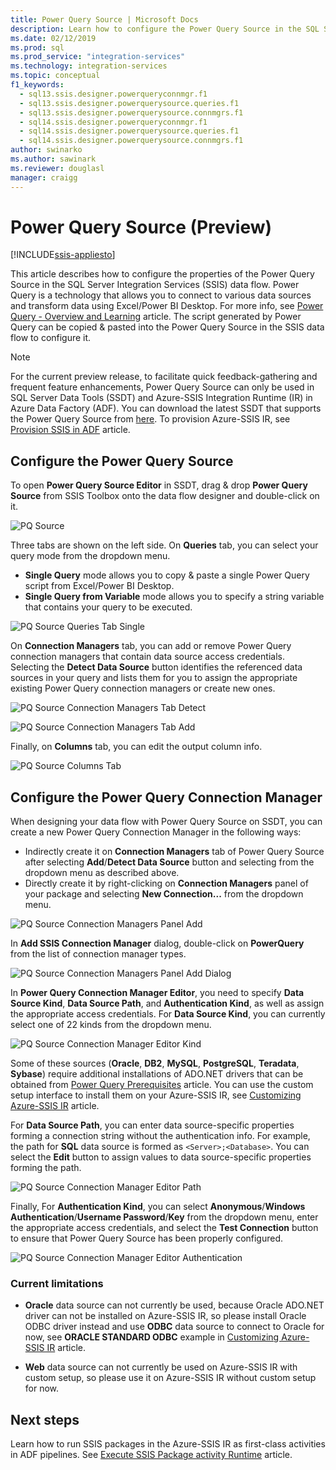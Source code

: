 ```yaml
---
title: Power Query Source | Microsoft Docs
description: Learn how to configure the Power Query Source in the SQL Server Integration Services data flow
ms.date: 02/12/2019
ms.prod: sql
ms.prod_service: "integration-services"
ms.technology: integration-services
ms.topic: conceptual
f1_keywords: 
  - sql13.ssis.designer.powerqueryconnmgr.f1
  - sql13.ssis.designer.powerquerysource.queries.f1
  - sql13.ssis.designer.powerquerysource.connmgrs.f1
  - sql14.ssis.designer.powerqueryconnmgr.f1
  - sql14.ssis.designer.powerquerysource.queries.f1
  - sql14.ssis.designer.powerquerysource.connmgrs.f1
author: swinarko
ms.author: sawinark
ms.reviewer: douglasl
manager: craigg
---
```

# Power Query Source (Preview)

[!INCLUDE[ssis-appliesto](../../includes/ssis-appliesto-ssvrpluslinux-asdb-asdw-xxx.md)]



This article describes how to configure the properties of the Power Query Source in the SQL Server Integration Services (SSIS) data flow. Power Query is a technology that allows you to connect to various data sources and transform data using Excel/Power BI Desktop. For more info, see [Power Query - Overview and Learning](https://support.office.com/article/power-query-overview-and-learning-ed614c81-4b00-4291-bd3a-55d80767f81d) article. The script generated by Power Query can be copied & pasted into the Power Query Source in the SSIS data flow to configure it.
  
> [!NOTE]
> For the current preview release, to facilitate quick feedback-gathering and frequent feature enhancements, Power Query Source can only be used in SQL Server Data Tools (SSDT) and Azure-SSIS Integration Runtime (IR) in Azure Data Factory (ADF). You can download the latest SSDT that supports the Power Query Source from [here](https://docs.microsoft.com/sql/ssdt/download-sql-server-data-tools-ssdt?view=sql-server-2017). To provision Azure-SSIS IR, see [Provision SSIS in ADF](https://docs.microsoft.com/azure/data-factory/tutorial-deploy-ssis-packages-azure) article.

## Configure the Power Query Source

To open **Power Query Source Editor** in SSDT, drag & drop **Power Query Source** from SSIS Toolbox onto the data flow designer and double-click on it.  

![PQ Source](media/power-query-source/pq-source.png)

Three tabs are shown on the left side. On **Queries** tab, you can select your query mode from the dropdown menu.
-   **Single Query** mode allows you to copy & paste a single Power Query script from Excel/Power BI Desktop.
-   **Single Query from Variable** mode allows you to specify a string variable that contains your query to be executed.

![PQ Source Queries Tab Single](media/power-query-source/pq-source-queries-tab-single.png)

On **Connection Managers** tab, you can add or remove Power Query connection managers that contain data source access credentials. Selecting the **Detect Data Source** button identifies the referenced data sources in your query and lists them for you to assign the appropriate existing Power Query connection managers or create new ones.

![PQ Source Connection Managers Tab Detect](media/power-query-source/pq-source-connection-managers-tab-detect.png)

![PQ Source Connection Managers Tab Add](media/power-query-source/pq-source-connection-managers-tab-add.png)

Finally, on **Columns** tab, you can edit the output column info.

![PQ Source Columns Tab](media/power-query-source/pq-source-columns-tab.png)

## Configure the Power Query Connection Manager

When designing your data flow with Power Query Source on SSDT, you can create a new Power Query Connection Manager in the following ways:
- Indirectly create it on **Connection Managers** tab of Power Query Source after selecting **Add**/**Detect Data Source** button and selecting **<New connection...>** from the dropdown menu as described above.
- Directly create it by right-clicking on **Connection Managers** panel of your package and selecting **New Connection...** from the dropdown menu.

![PQ Source Connection Managers Panel Add](media/power-query-source/pq-source-connection-managers-panel-add.png)

In **Add SSIS Connection Manager** dialog, double-click on **PowerQuery** from the list of connection manager types.

![PQ Source Connection Managers Panel Add Dialog](media/power-query-source/pq-source-connection-managers-panel-add-dialog.png)

In **Power Query Connection Manager Editor**, you need to specify **Data Source Kind**, **Data Source Path**, and **Authentication Kind**, as well as assign the appropriate access credentials. For **Data Source Kind**, you can currently select one of 22 kinds from the dropdown menu.

![PQ Source Connection Manager Editor Kind](media/power-query-source/pq-source-connection-manager-editor-kind.png)

Some of these sources (**Oracle**, **DB2**, **MySQL**, **PostgreSQL**, **Teradata**, **Sybase**) require additional installations of ADO.NET drivers that can be obtained from [Power Query Prerequisites](https://support.office.com/article/data-source-prerequisites-power-query-6062cf52-c764-45d0-a1c6-fbf8fc05b05a) article. You can use the custom setup interface to install them on your Azure-SSIS IR, see [Customizing Azure-SSIS IR](https://docs.microsoft.com/azure/data-factory/how-to-configure-azure-ssis-ir-custom-setup) article.

For **Data Source Path**, you can enter data source-specific properties forming a connection string without the authentication info. For example, the path for **SQL** data source is formed as `<Server>;<Database>`. You can select the **Edit** button to assign values to data source-specific properties forming the path.

![PQ Source Connection Manager Editor Path](media/power-query-source/pq-source-connection-manager-editor-path.png)

Finally, For **Authentication Kind**, you can select **Anonymous**/**Windows Authentication**/**Username Password**/**Key** from the dropdown menu, enter the appropriate access credentials, and select the **Test Connection** button to ensure that Power Query Source has been properly configured.

![PQ Source Connection Manager Editor Authentication](media/power-query-source/pq-source-connection-manager-editor-authentication.png)

### Current limitations

-   **Oracle** data source can not currently be used, because Oracle ADO.NET driver can not be installed on Azure-SSIS IR, so please install Oracle ODBC driver instead and use **ODBC** data source to connect to Oracle for now, see **ORACLE STANDARD ODBC** example in [Customizing Azure-SSIS IR](https://docs.microsoft.com/azure/data-factory/how-to-configure-azure-ssis-ir-custom-setup) article.

-   **Web** data source can not currently be used on Azure-SSIS IR with custom setup, so please use it on Azure-SSIS IR without custom setup for now.

## Next steps
Learn how to run SSIS packages in the Azure-SSIS IR as first-class activities in ADF pipelines. See [Execute SSIS Package activity Runtime](https://docs.microsoft.com/azure/data-factory/how-to-invoke-ssis-package-ssis-activity) article.
